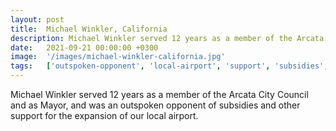 ```yaml
---
layout: post
title:  Michael Winkler, California
description: Michael Winkler served 12 years as a member of the Arcata City Council and as Mayor, and was an outspoken opponent of subsidies and other support for ...
date:   2021-09-21 00:00:00 +0300
image:  '/images/michael-winkler-california.jpg'
tags:   ['outspoken-opponent', 'local-airport', 'support', 'subsidies', 'member', 'mayor', 'expansion']
---
```

Michael Winkler served 12 years as a member of the Arcata City Council and as Mayor, and was an outspoken opponent of subsidies and other support for the expansion of our local airport.

